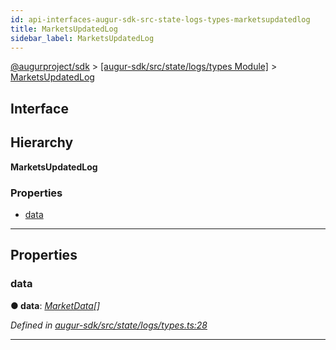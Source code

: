 ```yaml
---
id: api-interfaces-augur-sdk-src-state-logs-types-marketsupdatedlog
title: MarketsUpdatedLog
sidebar_label: MarketsUpdatedLog
---
```


[@augurproject/sdk](api-readme.md) > [[augur-sdk/src/state/logs/types Module]](api-modules-augur-sdk-src-state-logs-types-module.md) > [MarketsUpdatedLog](api-interfaces-augur-sdk-src-state-logs-types-marketsupdatedlog.md)

## Interface

## Hierarchy

**MarketsUpdatedLog**

### Properties

* [data](api-interfaces-augur-sdk-src-state-logs-types-marketsupdatedlog.md#data)

---

## Properties

<a id="data"></a>

###  data

**● data**: *[MarketData](api-interfaces-augur-sdk-src-state-logs-types-marketdata.md)[]*

*Defined in [augur-sdk/src/state/logs/types.ts:28](https://github.com/AugurProject/augur/blob/1e1466f1d3/packages/augur-sdk/src/state/logs/types.ts#L28)*

___

